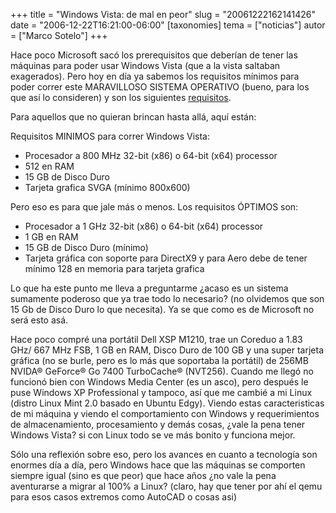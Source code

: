+++
title = "Windows Vista: de mal en peor"
slug = "20061222162141426"
date = "2006-12-22T16:21:00-06:00"
[taxonomies]
tema = ["noticias"]
autor = ["Marco Sotelo"]
+++

Hace poco Microsoft sacó los prerequisitos que deberían de tener las
máquinas para poder usar Windows Vista (que a la vista saltaban
exagerados). Pero hoy en día ya sabemos los requisitos mínimos para
poder correr este MARAVILLOSO SISTEMA OPERATIVO (bueno, para los que así
lo consideren) y son los siguientes
[requisitos](http://technet.microsoft.com/en-us/windowsvista/aa905075.aspx).

Para aquellos que no quieran brincan hasta allá, aquí están:

<!-- more -->
Requisitos MINIMOS para correr Windows Vista:

- Procesador a 800 MHz 32-bit (x86) o 64-bit (x64) processor
- 512 en RAM
- 15 GB de Disco Duro
- Tarjeta grafica SVGA (mínimo 800x600)

Pero eso es para que jale más o menos. Los requisitos ÓPTIMOS son:

- Procesador a 1 GHz 32-bit (x86) o 64-bit (x64) processor
- 1 GB en RAM
- 15 GB de Disco Duro (mínimo)
- Tarjeta gráfica con soporte para DirectX9 y para Aero debe de tener
    mínimo 128 en memoria para tarjeta grafica

Lo que ha este punto me lleva a preguntarme ¿acaso es un sistema
sumamente poderoso que ya trae todo lo necesario? (no olvidemos que son
15 Gb de Disco Duro lo que necesita). Ya se que como es de Microsoft no
será esto asá.

Hace poco compré una portátil Dell XSP M1210, trae un Coreduo a 1.83
GHz/ 667 MHz FSB, 1 GB en RAM, Disco Duro de 100 GB y una super tarjeta
gráfica (no se burle, pero es lo más que soportaba la portátil) de 256MB
NVIDA® GeForce® Go 7400 TurboCache® (NVT256). Cuando me llegó no
funcionó bien con Windows Media Center (es un asco), pero después le
puse Windows XP Professional y tampoco, así que me cambié a mi Linux
(distro Linux Mint 2.0 basado en Ubuntu Edgy). Viendo estas
caracteristicas de mi máquina y viendo el comportamiento con Windows y
requerimientos de almacenamiento, procesamiento y demás cosas, ¿vale la
pena tener Windows Vista? si con Linux todo se ve más bonito y funciona
mejor.

Sólo una reflexión sobre eso, pero los avances en cuanto a tecnología
son enormes día a día, pero Windows hace que las máquinas se comporten
siempre igual (sino es que peor) que hace años ¿no vale la pena
aventurarse a migrar al 100% a Linux? (claro, hay que tener por ahí el
qemu para esos casos extremos como AutoCAD o cosas asi)
